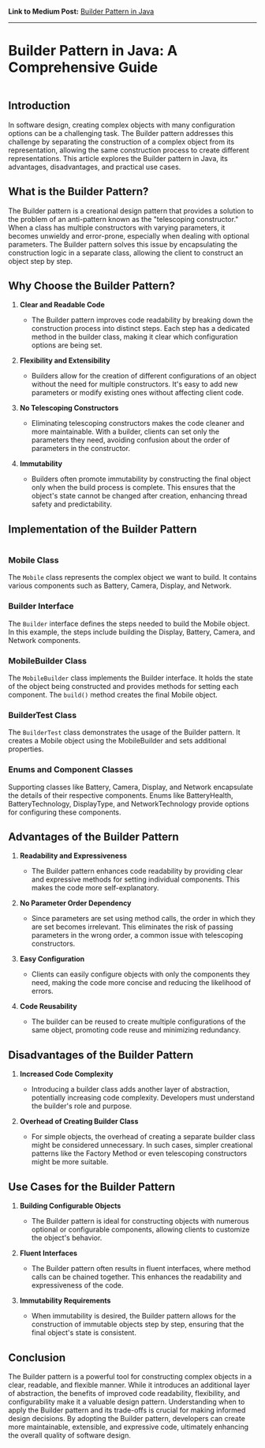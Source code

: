 **Link to Medium Post:** <a href = "https://medium.com/@Neelesh-Janga/builder-pattern-in-java-a-comprehensive-guide-6e262064b5f2">Builder Pattern in Java</a>
<hr>

# Builder Pattern in Java: A Comprehensive Guide

<img alt="" class="bg kr md c" loading="eager" role="presentation" src="https://miro.medium.com/v2/resize:fit:1000/1*XTJHBhqiyAigAMpVzR7XWA.png">

## Introduction

In software design, creating complex objects with many configuration options can be a challenging task. The Builder pattern addresses this challenge by separating the construction of a complex object from its representation, allowing the same construction process to create different representations. This article explores the Builder pattern in Java, its advantages, disadvantages, and practical use cases.

## What is the Builder Pattern?

The Builder pattern is a creational design pattern that provides a solution to the problem of an anti-pattern known as the "telescoping constructor." When a class has multiple constructors with varying parameters, it becomes unwieldy and error-prone, especially when dealing with optional parameters. The Builder pattern solves this issue by encapsulating the construction logic in a separate class, allowing the client to construct an object step by step.

## Why Choose the Builder Pattern?

1. **Clear and Readable Code**
    - The Builder pattern improves code readability by breaking down the construction process into distinct steps. Each step has a dedicated method in the builder class, making it clear which configuration options are being set.

2. **Flexibility and Extensibility**
    - Builders allow for the creation of different configurations of an object without the need for multiple constructors. It's easy to add new parameters or modify existing ones without affecting client code.

3. **No Telescoping Constructors**
    - Eliminating telescoping constructors makes the code cleaner and more maintainable. With a builder, clients can set only the parameters they need, avoiding confusion about the order of parameters in the constructor.

4. **Immutability**
    - Builders often promote immutability by constructing the final object only when the build process is complete. This ensures that the object's state cannot be changed after creation, enhancing thread safety and predictability.

## Implementation of the Builder Pattern

<img alt="" class="bg kr md c" loading="eager" role="presentation" src="https://miro.medium.com/v2/resize:fit:700/1*tiTL6HVx-La0bu6ob6dgMw.png">

### Mobile Class
The `Mobile` class represents the complex object we want to build. It contains various components such as Battery, Camera, Display, and Network.

### Builder Interface
The `Builder` interface defines the steps needed to build the Mobile object. In this example, the steps include building the Display, Battery, Camera, and Network components.

### MobileBuilder Class
The `MobileBuilder` class implements the Builder interface. It holds the state of the object being constructed and provides methods for setting each component. The `build()` method creates the final Mobile object.

### BuilderTest Class
The `BuilderTest` class demonstrates the usage of the Builder pattern. It creates a Mobile object using the MobileBuilder and sets additional properties.

### Enums and Component Classes
Supporting classes like Battery, Camera, Display, and Network encapsulate the details of their respective components. Enums like BatteryHealth, BatteryTechnology, DisplayType, and NetworkTechnology provide options for configuring these components.

## Advantages of the Builder Pattern

1. **Readability and Expressiveness**
    - The Builder pattern enhances code readability by providing clear and expressive methods for setting individual components. This makes the code more self-explanatory.

2. **No Parameter Order Dependency**
    - Since parameters are set using method calls, the order in which they are set becomes irrelevant. This eliminates the risk of passing parameters in the wrong order, a common issue with telescoping constructors.

3. **Easy Configuration**
    - Clients can easily configure objects with only the components they need, making the code more concise and reducing the likelihood of errors.

4. **Code Reusability**
    - The builder can be reused to create multiple configurations of the same object, promoting code reuse and minimizing redundancy.

## Disadvantages of the Builder Pattern

1. **Increased Code Complexity**
    - Introducing a builder class adds another layer of abstraction, potentially increasing code complexity. Developers must understand the builder's role and purpose.

2. **Overhead of Creating Builder Class**
    - For simple objects, the overhead of creating a separate builder class might be considered unnecessary. In such cases, simpler creational patterns like the Factory Method or even telescoping constructors might be more suitable.

## Use Cases for the Builder Pattern

1. **Building Configurable Objects**
    - The Builder pattern is ideal for constructing objects with numerous optional or configurable components, allowing clients to customize the object's behavior.

2. **Fluent Interfaces**
    - The Builder pattern often results in fluent interfaces, where method calls can be chained together. This enhances the readability and expressiveness of the code.

3. **Immutability Requirements**
    - When immutability is desired, the Builder pattern allows for the construction of immutable objects step by step, ensuring that the final object's state is consistent.

## Conclusion

The Builder pattern is a powerful tool for constructing complex objects in a clear, readable, and flexible manner. While it introduces an additional layer of abstraction, the benefits of improved code readability, flexibility, and configurability make it a valuable design pattern. Understanding when to apply the Builder pattern and its trade-offs is crucial for making informed design decisions. By adopting the Builder pattern, developers can create more maintainable, extensible, and expressive code, ultimately enhancing the overall quality of software design.